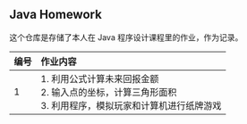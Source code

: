 ## Java Homework

这个仓库是存储了本人在 Java 程序设计课程里的作业，作为记录。

<center>
  
| 编号 | 作业内容                                                     |
| :--- | :----------------------------------------------------------- |
| 1    | 1. 利用公式计算未来回报金额<br />2. 输入点的坐标，计算三角形面积<br />3. 利用程序，模拟玩家和计算机进行纸牌游戏 |
  
</center>
